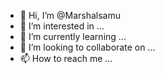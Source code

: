 - 👋 Hi, I’m @Marshalsamu
- 👀 I’m interested in ...
- 🌱 I’m currently learning ...
- 💞️ I’m looking to collaborate on ...
- 📫 How to reach me ...

<!---
Marshalsamu/Marshalsamu is a ✨ special ✨ repository because its `README.md` (this file) appears on your GitHub profile.
You can click the Preview link to take a look at your changes.
--->
